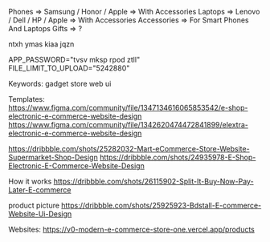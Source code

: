 Phones => Samsung / Honor / Apple => With Accessories
Laptops => Lenovo / Dell / HP / Apple => With Accessories
Accessories => For Smart Phones And Laptops
Gifts => ?

ntxh ymas kiaa jqzn

APP_PASSWORD="tvsv mksp rpod ztll"
FILE_LIMIT_TO_UPLOAD="5242880"

Keywords:
gadget store web ui

Templates:
https://www.figma.com/community/file/1347134616065853542/e-shop-electronic-e-commerce-website-design
https://www.figma.com/community/file/1342620474472841899/elextra-electronic-e-commerce-website-design

https://dribbble.com/shots/25282032-Mart-eCommerce-Store-Website-Supermarket-Shop-Design
https://dribbble.com/shots/24935978-E-Shop-Electronic-E-Commerce-Website-Design

How it works
https://dribbble.com/shots/26115902-Split-It-Buy-Now-Pay-Later-E-commerce

product picture
https://dribbble.com/shots/25925923-Bdstall-E-commerce-Website-Ui-Design


Websites:
https://v0-modern-e-commerce-store-one.vercel.app/products